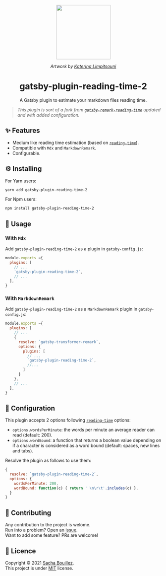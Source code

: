 <p align="center">
  <img width="175px" alt="" src="https://i.imgur.com/6k7mL9G.png">
</p>
<p align="center">
  <i>Artwork by <a href=https://undraw.co/">Katerina Limpitsouni</a></i>
</p>

<h1 align="center">gatsby-plugin-reading-time-2</h1>
<p align="center">A Gatsby plugin to estimate your markdown files reading time.</p>

> _This plugin is sort of a fork from [`gatsby-remark-reading-time`](https://github.com/syntra/gatsby-remark-reading-time) updated and with added configuration._ 

## ✨ Features

- Medium like reading time estimation (based on [`reading-time`](https://github.com/ngryman/reading-time)).
- Compatible with `Mdx` and `MarkdownRemark`.
- Configurable.

## ⚙️ Installing

For Yarn users:
```sh
yarn add gatsby-plugin-reading-time-2
```
For Npm users:
```sh
npm install gatsby-plugin-reading-time-2
```

## 🚀 Usage

### With `Mdx`

Add `gatsby-plugin-reading-time-2` as a plugin in `gatsby-config.js`:
```js
module.exports ={
  plugins: [
    // ...
    `gatsby-plugin-reading-time-2`,
    // ...
  ],
}
```

### With `MarkdownRemark`

Add `gatsby-plugin-reading-time-2` as a `MarkdownRemark` plugin in `gatsby-config.js`:
```js
module.exports ={
  plugins: [
    // ...
    {
      resolve: `gatsby-transformer-remark`,
      options: {
        plugins: [
          // ...
          `gatsby-plugin-reading-time-2`,
          //... 
        ]
      }
    },
    // ...
  ],
}
```

## 🔧 Configuration

This plugin accepts 2 options following [`reading-time`](https://github.com/ngryman/reading-time) options: 
- `options.wordsPerMinute`: the words per minute an average reader can read (default: 200).
- `options.wordBound`: a function that returns a boolean value depending on if a character is considered as a word bound (default: spaces, new lines and tabs).

Resolve the plugin as follows to use them:

```js
{
  resolve: `gatsby-plugin-reading-time-2`,
  options: {
    wordsPerMinute: 200,
    wordBound: function(c) { return ' \n\r\t'.includes(c) },
  }
}
```

## 🤝 Contributing

Any contribution to the project is welome.  
Run into a problem? Open an [issue](https://github.com/prazdevs/gatsby-plugin-reading-time-2/issues/new/choose).  
Want to add some feature? PRs are welcome!

## 📝 Licence

Copyright © 2021 [Sacha Bouillez](https://github.com/prazdevs).<br />
This project is under [MIT](https://github.com/prazdevs/gatsby-plugin-reading-time/blob/main/LICENCE) license.
